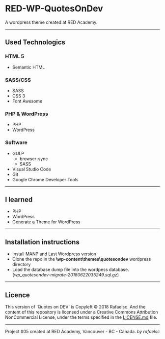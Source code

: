 # RED-WP-QuotesOnDev

A wordpress theme created at RED Academy.

-----------------------------------------------

## Used Technologics

### HTML 5

* Semantic HTML

### SASS/CSS

* SASS
* CSS 3
* Font Awesome

### PHP & WordPress

* PHP
* WordPress

### Software

* GULP
  * browser-sync
  * SASS
* Visual Studio Code
* Git
* Google Chrome Developer Tools

-----------------------------------------------

## I learned

* PHP
* WordPress
* Generate a Theme for WordPress

-----------------------------------------------

## Installation instructions

* Install MANP and Last Wordpress version
* Clone the repo in the __\wp-content\themes\quotesondev__ wordpress directory
* Load the database dump file into the wordpess database. (_wp_quotesondev-migrate-20180622035249.sql.gz_)

-----------------------------------------------
## Licence

This version of 'Quotes on DEV' is Copyleft © 2018 Rafaelsc. And the content of this repository is licensed under a Creative Commons Attribution NonCommercial License, under the terms specified in the [LICENSE.md](LICENSE.md) file.

-----------------------------------------------

Project #05 created at RED Academy, Vancouver - BC - Canada.
_by rafaelsc_

